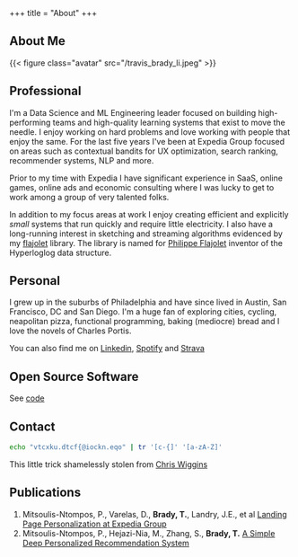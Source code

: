 +++
title = "About"
+++

## About Me

{{< figure class="avatar" src="/travis_brady_li.jpeg" >}}

## Professional
I'm a Data Science and ML Engineering leader focused on building high-performing teams and high-quality learning systems that exist to move the needle.
I enjoy working on hard problems and love working with people that enjoy the same. For the last five years I've been at Expedia Group
focused on areas such as contextual bandits for UX optimization, search ranking, recommender systems, NLP and more.

Prior to my time with Expedia I have significant experience in SaaS, online games, online ads and
economic consulting where I was lucky to get to work among a group of very talented folks.

In addition to my focus areas at work I enjoy creating efficient and explicitly *small* systems that run quickly and require little electricity.
I also have a long-running interest in sketching and streaming algorithms evidenced by my [flajolet](https://github.com/travisbrady/flajolet) library. The library is named for [Philippe Flajolet](http://algo.inria.fr/flajolet/) inventor of the Hyperloglog data structure.

## Personal
I grew up in the suburbs of Philadelphia and have since lived in Austin, San Francisco, DC and San Diego. I'm a huge fan of
exploring cities, cycling, neapolitan pizza, functional programming, baking (mediocre) bread and I love the novels of Charles Portis.

You can also find me on [Linkedin](linkedin.com/in/travisbrady), [Spotify](https://open.spotify.com/user/1213527472?si=P4FXnESfSzKW_vrnDqruzw) and [Strava](https://www.strava.com/athletes/1607)

## Open Source Software
See [code](/code)

## Contact
```bash
echo "vtcxku.dtcf{@iockn.eqo" | tr '[c-{]' '[a-zA-Z]'
```
This little trick shamelessly stolen from [Chris Wiggins](http://www.columbia.edu/~chw2/)


## Publications

1. Mitsoulis-Ntompos, P., Varelas, D., **Brady, T.**, Landry, J.E., et al [Landing Page Personalization at Expedia Group](https://irsworkshop.github.io/2020/publications/paper_12_Mitsoulis_Expedia.pdf)
2. Mitsoulis-Ntompos, P., Hejazi-Nia, M., Zhang, S., **Brady, T.** [A Simple Deep Personalized Recommendation System](https://arxiv.org/abs/1906.11336)
